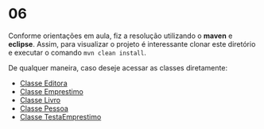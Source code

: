 # 06

Conforme orientações em aula, fiz a resolução utilizando o **maven** e **eclipse**. Assim, para visualizar o projeto é interessante clonar este diretório e executar o comando `mvn clean install`.

De qualquer maneira, caso deseje acessar as classes diretamente:

- [Classe Editora](https://github.com/lucabenetti/poo-2020-01/blob/master/pratica/06/src/main/java/exercicio06/pratica06/Editora.java)
- [Classe Emprestimo](https://github.com/lucabenetti/poo-2020-01/blob/master/pratica/06/src/main/java/exercicio06/pratica06/Emprestimo.java)
- [Classe Livro](https://github.com/lucabenetti/poo-2020-01/blob/master/pratica/06/src/main/java/exercicio06/pratica06/Livro.java)
- [Classe Pessoa](https://github.com/lucabenetti/poo-2020-01/blob/master/pratica/06/src/main/java/exercicio06/pratica06/Pessoa.java)
- [Classe TestaEmprestimo](https://github.com/lucabenetti/poo-2020-01/blob/master/pratica/06/src/main/java/exercicio06/pratica06/TestaEmprestimo.java)
